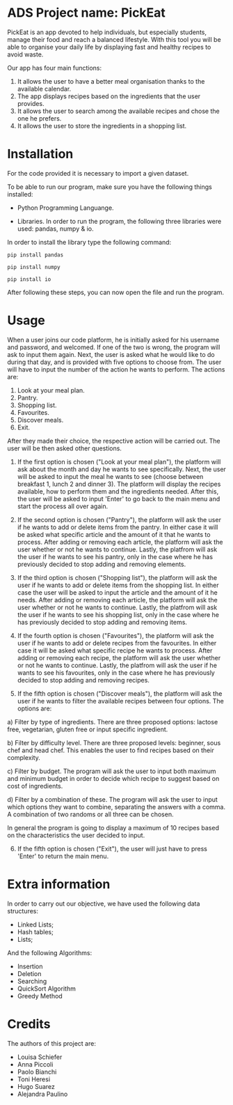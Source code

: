 # ADS Project name: PickEat
PickEat is an app devoted to help individuals, but especially students, manage their food and reach a balanced lifestyle.
With this tool you will be able to organise your daily life by displaying fast and healthy recipes to avoid waste.

Our app has four main functions:
1. It allows the user to have a better meal organisation thanks to the available calendar.
2. The app displays recipes based on the ingredients that the user provides.
3. It allows the user to search among the available recipes and chose the one he prefers.
4. It allows the user to store the ingredients in a shopping list.

# Installation 
For the code provided it is necessary to import a given dataset. 

To be able to run our program, make sure you have the following things installed:

- Python Programming Languange. 

- Libraries. In order to run the program, the following three libraries were used: pandas, numpy & io.

In order to install the library type the following command:

```pip install pandas```

```pip install numpy```

```pip install io```

After following these steps, you can now open the file and run the program.

# Usage
When a user joins our code platform, he is initially asked for his username and password, and welcomed. If one of the two is wrong, the program will ask to input them again. 
Next, the user is asked what he would like to do during that day, and is provided with five options to choose from. The user will have to input the number of the action he wants to perform. 
The actions are:
1. Look at your meal plan.
2. Pantry.
3. Shopping list.
4. Favourites.
5. Discover meals.
6. Exit.

After they made their choice, the respective action will be carried out. The user will be then asked other questions.

1. If the first option is chosen ("Look at your meal plan"), the platform will ask about the month and day he wants to see specifically.
Next, the user will be asked to input the meal he wants to see (choose between breakfast 1, lunch 2 and dinner 3).
The platform will display the recipes available, how to perform them and the ingredients needed.
After this, the user will be asked to input 'Enter' to go back to the main menu and start the process all over again.

2. If the second option is chosen ("Pantry"), the platform will ask the user if he wants to add or delete items from the pantry. In either case it will be asked what specific article and the amount of it that he wants to process. 
After adding or removing each article, the platform will ask the user whether or not he wants to continue.
Lastly, the platfrom will ask the user if he wants to see his pantry, only in the case where he has previously decided to stop adding and removing elements.

3. If the third option is chosen ("Shopping list"), the platform will ask the user if he wants to add or delete items from the shopping list. 
In either case the user will be asked to input the article and the amount of it he needs. 
After adding or removing each article, the platform will ask the user whether or not he wants to continue.
Lastly, the platfrom will ask the user if he wants to see his shopping list, only in the case where he has previously decided to stop adding and removing items.

4. If the fourth option is chosen ("Favourites"), the platform will ask the user if he wants to add or delete recipes from the favourites. In either case it will be asked what specific recipe he wants to process. 
After adding or removing each recipe, the platform will ask the user whether or not he wants to continue.
Lastly, the platfrom will ask the user if he wants to see his favourites, only in the case where he has previously decided to stop adding and removing recipes.

5. If the fifth option is chosen ("Discover meals"), the platform will ask the user if he wants to filter the available recipes between four options. 
The options are: 

a) Filter by type of ingredients. There are three proposed options: lactose free, vegetarian, gluten free or input specific ingredient. 

b) Filter by difficulty level. There are three proposed levels: beginner, sous chef and head chef. This enables the user to find recipes based on their complexity.

c) Filter by budget. The program will ask the user to input both maximum and minimum budget in order to decide which recipe to suggest based on cost of ingredients. 

d) Filter by a combination of these. The program will ask the user to input which options they want to combine, separating the answers with a comma. A combination of two randoms or all three can be chosen.
 
In general the program is going to display a maximum of 10 recipes based on the characteristics the user decided to input. 

6. If the fifth option is chosen ("Exit"), the user will just have to press 'Enter' to return the main menu.


# Extra information
In order to carry out our objective, we have used the following data structures:

- Linked Lists; 
- Hash tables;
- Lists;




And the following Algorithms:

- Insertion 
- Deletion
- Searching
- QuickSort Algorithm
- Greedy Method

# Credits
The authors of this project are:


- Louisa Schiefer
- Anna Piccoli
- Paolo Bianchi
- Toni Heresi
- Hugo Suarez
- Alejandra Paulino

